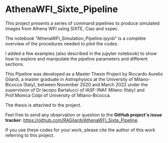 # AthenaWFI_Sixte_Pipeline
This project presents a series of command pipelines to produce simulated images from Athena WFI using SIXTE, Ciao and xspec.

The notebook "AthenaWFI_Simulation_Pipeline.ipynb" is a complete overview of the procedures needed to pilot the codes.

I added a few examples (also described in the jupyter notebook) to show how to explore and manipulate the pipeline parameters and different sections.

This Pipeline was developed as a Master Thesis Project by Riccardo Aurelio Gilardi, a master graduate in Astrophysics at the University of Milano-Bicocca (Italy), between November 2020 and March 2022 under the supervision of Dr Iacopo Bartalucci of IASF-INAF Milano (Italy) and Prof.Monica Colpi of University of Milano-Bicocca.

The thesis is attached to the project.

Feel free to send any observation or question to the **GitHub project's issue tracker**: https://github.com/RAGilardi/AthenaWFI_Sixte_Pipeline.

If you use these codes for your work, please cite the author of this work referring to this project.


